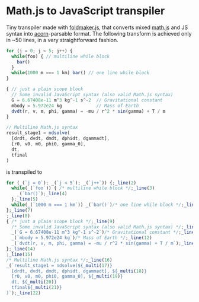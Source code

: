 # Math.js to JavaScript transpiler
Tiny transpiler made with [foldmaker.js](https://github.com/foldmaker), that converts mixed [math.js](https://github.com/josdejong/mathjs/) and JS syntax into [acorn](https://github.com/acornjs/acorn)-parsable format. The following transform is achieved only in ~50 lines, in a very straightforward fashion.


```js
for (j = 0; j < 5; j++) {
  while(foo) { // multiline while block
    bar()
  }
  while(1000 m === 1 km) bar() // one line while block
}

{ // just a plain scope block
  // Some invalid JavaScript syntax (also valid Math.js syntax)
  G = 6.67408e-11 m^3 kg^-1 s^-2  // Gravitational constant
  mbody = 5.972e24 kg             // Mass of Earth
  dvdt(r, v, m, phi, gamma) = -mu / r^2 * sin(gamma) + T / m
}

// Multiline Math.js syntax
result_stage1 = ndsolve(
  [drdt, dvdt, dmdt, dphidt, dgammadt], 
  [r0, v0, m0, phi0, gamma_0], 
  dt, 
  tfinal
)
```

is transpiled to 

```js
for (_(`j = 0`); _(`j < 5`); _(`j++`)) {;_line(2)
  while(_(`foo`)) { /* multiline while block */;_line(3)
    _(`bar()`);_line(4)
  };_line(5)
  while(_(`1000 m === 1 km`)) _(`bar()`)/* one line while block */;_line(6)
};_line(7)
;_line(8)
{ /* just a plain scope block */;_line(9)
  /* Some invalid JavaScript syntax (also valid Math.js syntax) */;_line(10)
  _(`G = 6.67408e-11 m^3 kg^-1 s^-2`)/* Gravitational constant */;_line(11)
  _(`mbody = 5.972e24 kg`)/* Mass of Earth */;_line(12)
  _(`dvdt(r, v, m, phi, gamma) = -mu / r^2 * sin(gamma) + T / m`);_line(13)
};_line(14)
;_line(15)
/* Multiline Math.js syntax */;_line(16)
_(`result_stage1 = ndsolve(${_multi(17)}
  [drdt, dvdt, dmdt, dphidt, dgammadt], ${_multi(18)}
  [r0, v0, m0, phi0, gamma_0], ${_multi(19)}
  dt, ${_multi(20)}
  tfinal${_multi(21)}
)`);_line(22)
```
